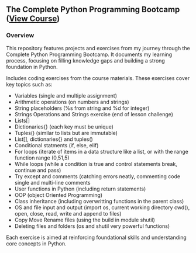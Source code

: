 ## The Complete Python Programming Bootcamp ([View Course](https://www.udemy.com/course/pythonbootcamp/?couponCode=OF83024F))

### Overview
This repository features projects and exercises from my journey through the Complete Python Programming Bootcamp. It documents my learning process, focusing on filling knowledge gaps and building a strong foundation in Python.

Includes coding exercises from the course materials. These exercises cover key topics such as:

* Variables (single and multiple assignment)
* Arithmetic operations (on numbers and strings)
* String placeholders (%s from string and %d for integer)
* Strings Operations and Strings exercise (end of lesson challenge)
* Lists[]
* Dictionaries{} (each key must be unique)
* Tuples() (similar to lists but are immutable)
* List[], dictionaries{} and tuples()
* Conditional statments (if, else, elif)
* For loops (iterate of items in a data structure like a list, or with the range function range (0,51,5)
* While loops (while a condition is true and control statements break, continue and pass)
* Try except and comments (catching errors neatly, commenting code single and multi-line comments
* User functions in Python (including return statements)
* OOP (object Oriented Programming)
* Class inheritance (including overwritting functions in the parent class)
* OS and file input and output (import os, current working directory cwd(), open, close, read, write and append to files)
* Copy Move Rename files (using the build in module shutil)
* Deleting files and folders (os and shutil very powerful functions)

Each exercise is aimed at reinforcing foundational skills and understanding core concepts in Python.
